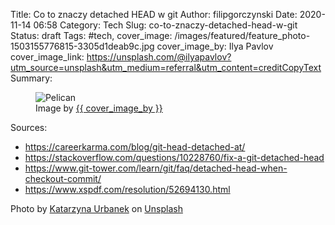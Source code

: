 Title: Co to znaczy detached HEAD w git
Author: filipgorczynski
Date: 2020-11-14 06:58
Category: Tech
Slug: co-to-znaczy-detached-head-w-git
Status: draft
Tags: #tech,
cover_image: /images/featured/feature_photo-1503155776815-3305d1deab9c.jpg
cover_image_by: Ilya Pavlov
cover_image_link: https://unsplash.com/@ilyapavlov?utm_source=unsplash&utm_medium=referral&utm_content=creditCopyText
Summary:

<figure>
     <img src="{{ article.cover_image_url }}" alt="Pelican">
     <figcaption>Image by <a href="{{ article.cover_image_link }}">{{ cover_image_by }}</a></figcaption>
</figure>

Sources:

- https://careerkarma.com/blog/git-head-detached-at/
- https://stackoverflow.com/questions/10228760/fix-a-git-detached-head
- https://www.git-tower.com/learn/git/faq/detached-head-when-checkout-commit/
- https://www.xspdf.com/resolution/52694130.html

<span class="feature-image-footer">Photo by <a href="https://unsplash.com/@kati_ur?utm_source=unsplash&amp;utm_medium=referral&amp;utm_content=creditCopyText">Katarzyna Urbanek</a> on <a href="https://unsplash.com/?utm_source=unsplash&amp;utm_medium=referral&amp;utm_content=creditCopyText">Unsplash</a></span>
